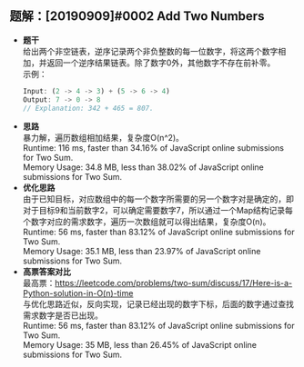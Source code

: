 ## 题解：[20190909]#0002 Add Two Numbers
- **题干**   
给出两个非空链表，逆序记录两个非负整数的每一位数字，将这两个数字相加，并返回一个逆序结果链表。除了数字0外，其他数字不存在前补零。   
示例：   
    ```javascript
    Input: (2 -> 4 -> 3) + (5 -> 6 -> 4)
    Output: 7 -> 0 -> 8
    // Explanation: 342 + 465 = 807.
    ```
- **思路**   
暴力解，遍历数组相加结果，复杂度O(n^2)。   
Runtime: 116 ms, faster than 34.16% of JavaScript online submissions for Two Sum.   
Memory Usage: 34.8 MB, less than 38.02% of JavaScript online submissions for Two Sum.   
- **优化思路**   
由于已知目标，对应数组中的每一个数字所需要的另一个数字对是确定的，即对于目标9和当前数字2，可以确定需要数字7，所以通过一个Map结构记录每个数字对应的需求数字，遍历一次数组就可以得出结果，复杂度O(n)。   
Runtime: 56 ms, faster than 83.12% of JavaScript online submissions for Two Sum.   
Memory Usage: 35.1 MB, less than 23.97% of JavaScript online submissions for Two Sum.   
- **高票答案对比**   
最高票：https://leetcode.com/problems/two-sum/discuss/17/Here-is-a-Python-solution-in-O(n)-time   
与优化思路近似，反向实现，记录已经出现的数字下标，后面的数字通过查找需求数字是否已出现。   
Runtime: 56 ms, faster than 83.12% of JavaScript online submissions for Two Sum.   
Memory Usage: 35 MB, less than 26.45% of JavaScript online submissions for Two Sum.   